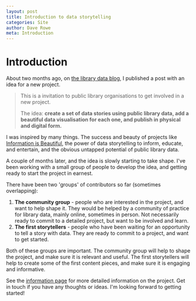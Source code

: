 ```yaml
---
layout: post
title: Introduction to data storytelling
categories: Site
author: Dave Rowe
meta: Introduction
---
```


# Introduction

About two months ago, on [the library data blog](https://blog.librarydata.uk/), I published a post with an idea for a new project.

> This is a invitation to public library organisations to get involved in a new project.
>
> The idea: **create a set of data stories using public library data, add a beautiful data visualisation for each one, and publish in physical and digital form.**

I was inspired by many things. The success and beauty of projects like [Information is Beautiful](https://informationisbeautiful.net/), the power of data storytelling to inform, educate, and entertain, and the obvious untapped potential of public library data.

A couple of months later, and the idea is slowly starting to take shape. I've been working with a small group of people to develop the idea, and getting ready to start the project in earnest.

There have been two 'groups' of contributors so far (sometimes overlapping):

1. **The community group** - people who are interested in the project, and want to help shape it. They would be helped by a community of practice for library data, mainly online, sometimes in person. Not necessarily ready to commit to a detailed project, but want to be involved and learn.
2. **The first storytellers** - people who have been waiting for an opportunity to tell a story with data. They are ready to commit to a project, and want to get started.

Both of these groups are important. The community group will help to shape the project, and make sure it is relevant and useful. The first storytellers will help to create some of the first content pieces, and make sure it is engaging and informative.

See the [information page](/about.html) for more detailed information on the project. Get in touch if you have any thoughts or ideas. I'm looking forward to getting started!
